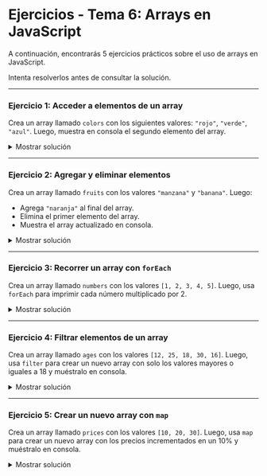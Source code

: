 # **Ejercicios - Tema 6: Arrays en JavaScript**

A continuación, encontrarás 5 ejercicios prácticos sobre el uso de arrays en JavaScript.

Intenta resolverlos antes de consultar la solución.

---

### **Ejercicio 1: Acceder a elementos de un array**
Crea un array llamado `colors` con los siguientes valores: `"rojo"`, `"verde"`, `"azul"`. Luego, muestra en consola el segundo elemento del array.

<details><summary>Mostrar solución</summary>

```js
const colors = ["rojo", "verde", "azul"];
console.log(colors[1]); // Salida: verde
```

</details>

---

### **Ejercicio 2: Agregar y eliminar elementos**
Crea un array llamado `fruits` con los valores `"manzana"` y `"banana"`. Luego:
- Agrega `"naranja"` al final del array.
- Elimina el primer elemento del array.
- Muestra el array actualizado en consola.

<details><summary>Mostrar solución</summary>

```js
const fruits = ["manzana", "banana"];
fruits.push("naranja");
fruits.shift();
console.log(fruits); // Salida: ["banana", "naranja"]
```

</details>

---

### **Ejercicio 3: Recorrer un array con `forEach`**
Crea un array llamado `numbers` con los valores `[1, 2, 3, 4, 5]`. Luego, usa `forEach` para imprimir cada número multiplicado por 2.

<details><summary>Mostrar solución</summary>

```js
const numbers = [1, 2, 3, 4, 5];
numbers.forEach(num => console.log(num * 2));
```

</details>

---

### **Ejercicio 4: Filtrar elementos de un array**
Crea un array llamado `ages` con los valores `[12, 25, 18, 30, 16]`. Luego, usa `filter` para crear un nuevo array con solo los valores mayores o iguales a 18 y muéstralo en consola.

<details><summary>Mostrar solución</summary>

```js
const ages = [12, 25, 18, 30, 16];
const adults = ages.filter(age => age >= 18);
console.log(adults); // Salida: [25, 18, 30]
```

</details>

---

### **Ejercicio 5: Crear un nuevo array con `map`**
Crea un array llamado `prices` con los valores `[10, 20, 30]`. Luego, usa `map` para crear un nuevo array con los precios incrementados en un 10% y muéstralo en consola.

<details><summary>Mostrar solución</summary>

```js
const prices = [10, 20, 30];
const updatedPrices = prices.map(price => price * 1.1);
console.log(updatedPrices); // Salida: [11, 22, 33]
```

</details>

